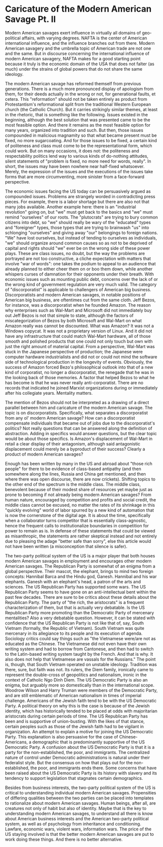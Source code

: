 # Caricature of the Modern American Savage Pt. II 

Modern American savages exert influence in virtually all domains of geo-political 
affairs, with varying degrees. NAFTA is the center of American international 
influence, and the influence branches out from there. Modern American savagery 
and the umbrella topic of American trade are not one and the same. But in 
discourse concerning the international influence of modern American savagery, 
NAFTA makes for a good starting point because it truly is the economic domain 
of the USA that does not falter (as much) under the strains of global powers 
that do not share the same ideology. 

The modern American savage has reformed themself from previous generations. There 
is a much more pronounced display of apologism from them, for their deeds actually 
in the wrong or not, for generational faults, et cetera. This "reformation" should 
not be taken entirely as product from Protestantism's reformational split from the 
traditional Western European church (the Catholic Church). But it carries strikingly 
similar themes, at least in the rhetoric, that is something like the following. 
Issues existed in the beginning, although the best solution that was presented came 
to be the most feasible option. And there it remains as the most feasible option for 
many years, organized into tradition and such. But then, those issues compounded in 
malicious magnamity so that what became present must be fixed, no more sugarcoating. 
And for those issues to be fixed, a certain kind of politeness and class must come to 
be the representational form, which could work. But on many occasions, it does not: 
the politeness and respectability politics lend way to various kinds of do-nothing 
attitudes, silent statements of "problem is fixed, no more need for words, really". 
In short, the issues may have been nowhere near half-fixed whatsoever. Merely, the 
expression of the issues and the executions of the issues take forms that are more 
circumventing, more sinister from a face-forward perspective. 

The economic issues facing the US today can be persuasively argued as compounded 
issues. Problems are strangely worded in contradicting press pieces. For example, 
there is a labor shortage but there are also not that many jobs available. Another 
example here: there is an "industrial revolution" going on, but "we" must get back 
to the basics and "we" must remind "ourselves" of our roots. The "plutocrats" are 
trying to bury common citizens into debt, so "we" should really be wary of the 
"educated" types and "foreigner" types, those types that are trying to brainwash 
"us" into schlonging "ourselves" and giving away "our" belongings to foreign nations. 
"We" have lost ourselves, but instead of tending to ourselves as individuals, 
"we" should organize around common causes so as not to be deprived of capital and 
rights should "we" ever be on the wrong side of these power plays. These are class 
issues, no doubt, but the way the problems are portrayed are not too constructive, a 
cliche expectation with matters that involve "war of words": one takes the podium to appeal 
to an audience that already planned to either cheer them on or boo them down, while 
another whispers curses of damnation for their opponents under their breath. With 
economic issues such as mounting public debt, concerns over the lack of or the wrong 
kind of government regulation are very much valid. The category of "discorporatist" 
is applicable to challengers of American big business. Discorporatists and modern 
American savages, in notable positions of American big business, are oftentimes cut 
from the same cloth. Jeff Bezos, for instance, was a discorporatist when he founded 
Amazon. The reason why enterprises such as Wal-Mart and Microsoft did not immediately 
buy out Jeff Bezos is not that simple to state, although the factors of miscategorization 
of Bezos by both Microsoft and Wal-Mart on what Amazon really was cannot be discounted. 
What was Amazon? It was not a Windows copycat. It was not a proprietary version of 
Linux. And it did not have any infrastructure that could match Wal-Mart hardware, all 
of those smooth and polished products that one could not only touch but own with just 
the right amount of material capital. From a perspective, Wal-Mart was stuck in the 
Japanese perspective of production; the Japanese were computer hardware industrialists 
and did not or could not mind the software side of technological production in the 
longevity of events. Obviously, the success of Amazon forced Bezo's philosophical 
outlook into that of a new kind of corporatist, no longer a discorporatist, the renegade 
that he was in the looking back of those memories. A factor that helped Bezos to what 
he has become is that he was never really anti-corporatist. There are no records that 
indicated he joined Marxist organizations during or immediately after his collegiate 
years. Mentality matters. 

The mention of Bezos should not be interpreted as a drawing of a direct parallel 
between him and caricature of the modern American savage. The topic is on discorporatists. 
Specifically, what separates a discorporatist from any ol' modern American savage? How 
can a discorporatist compensate individuals that became out of jobs due to the 
discorporatist's politics? Not really questions that can be answered along the definition 
of abstraction. Adding in specifics would answer questions, but the clear topic would be about 
those specifics. Is Amazon's displacement of Wal-Mart in retail a clear display of their 
antagonism, although said antagonistic displacement could merely be a byproduct of their 
success? Clearly a product of modern American savages? 

Enough has been written by many in the US and abroad about "those rich people" for there to be 
evidence of class-based antipathy (and then somewhere along the lines, Russia and China get mentioned, 
and then where there was open discourse, there are now crickets). Shifting topics to the other 
end of the spectrum is the middle class. The middle class, benevolent because of their 
modest share of resources yet maybe just as prone to becoming if not already being modern 
American savages? From human nature, encouraged by competition and profits and social credit, 
the middle class cannot be excused, no matter the rates of its shrinkage in this "quickly 
evolving" world of labor spurred by a new kind of automation that is now the cornerstone of 
the digital age. It is about the time, specifically when a collaborator turns competitor that 
is essentially class-agnostic, hence the frequent calls to institutionalize boundaries in 
competition for power to remain as is. In defense of these statements that could be viewed 
as misanthropic, the statements are rather skeptical instead and not entirely due to pleasing 
the adage "better safe than sorry", else this article would not have been written (a misconception 
that silence is safer). 

The two-party political system of the US is a major player that both houses modern American savages 
in employment and encourages other modern American savages. The Republican Party is somewhat of an 
enigma from a global perspective. Their mascot, the elephant, brings to mind two foreign concepts: 
Hannibal Barca and the Hindu god, Ganesh. Hannibal and his war elephants. Ganesh with an elephant's 
head, a patron of the arts and sciences. The US Republican Party has supported some wars. The US 
Republican Party seems to have gone on an anti-intellectual bent within the past few decades. There 
are sure to be critics about these details about the Republican Party. The party of "the rich, the 
aristocrats" is a frequent characterization of them, but that is actually very debatable. Is the 
US Republican Party more promoting than the Democratic Party of mercenary mentalities? Also a very 
debatable question. However, it can be stated with confidence that the US Republican Party is not 
like that of, say, South Vietnam (formally, the Republic of Vietnam). South Vietnam was quite 
mercenary in its allegiance to its people and its execution of agenda. Sociology critics could say 
things such as "the Vietnamese were/are not as educated as the Chinese. The Vietnamese did not even 
have their own writing system and had to borrow from Cantonese, and then had to switch to the 
Latin-based writing system taught by the French. And that is why. It also does not help that 
Vietnamese are vassals for the Russians." The point is, though, that South Vietnam operated on unstable 
ideology. Tradition was there, sure, but faith was not. Its rulers, the Diem family, ironically came 
to represent the double-cross of geopolitics and nationalism, ironic in the context of Catholic Ngo 
Dinh Diem. The US Democratic Party is also an enigma, but arguably more so domestically than in the 
international scope. Woodrow Wilson and Harry Truman were members of the Democratic Party, and are 
still emblematic of American nationalism in times of imperial challenge. Americans of the Jewish faith 
tend to be with the US Democratic Party. A political theory on why this is the case is because of the 
Jewish identity, which has historically tended to be placed at odds with majoritarian aristocrats during 
certain periods of time. The US Republican Party has been and is supportive of union-busting. With the 
likes of that stance, certain peoples such as those of the Jewish faith had to be vigilant in organization. 
An attempt to explain a motive for joining the US Democratic Party. This explanation is also persuasive 
for the case of Chinese-Americans, a demographic that is predominantly supportive of the US Democratic 
Party. A confusion about the US Democratic Party is that it is a party for the non-established, the poor, 
and immigrants. The centralized nature of control under Democratic administrations is natural under their 
federalist style. But the consensus on how that plays out for the non-established, the poor, and immigrants 
ends there. Some concerns that have been raised about the US Democratic Party is its history with slavery 
and its tendency to support legislation that stagnates certain demographics. 

Besides from business interests, the two-party political system of the US is critical to understanding individual 
modern American savages. Propensities of differing qualities between the two parties can be placed into templates 
to rationalize about modern American savages. Human beings, after all, are creatures not only of habit but also of 
identity. Maybe that is the key to understanding modern American savages, to understand all there is know about 
American business interests and the American two-party political system, as well as of psychology from inheritance 
and conditioning. Lawfare, economic wars, violent wars, information wars. The price of the US staying involved is 
that the better modern American savages are put to work doing these things. And there is no better alternative. 
